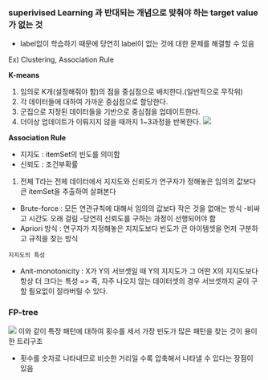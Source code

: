 ### superivised Learning 과 반대되는 개념으로 맞춰야 하는 target value가 없는 것

- label없이 학습하기 때문에 당연히 label이 없는 것에 대한 문제를 해결할 수 있음

Ex) Clustering, Association Rule

**K-means**
1. 임의로 K개(설정해줘야 함)의 점을 중심점으로 배치한다.(일반적으로 무작위)
2. 각 데이터들에 대하여 가까운 중심점으로 할당한다.
3. 군집으로 지정된 데이터들을 기반으로 중심점을 업데이트한다.
4. 더이상 업데이트가 이뤄지지 않을 때까지 1~3과정을 반복한다.
![](../../../README_resources/Pasted%20image%2020230706105047.png)

**Association Rule**
- 지지도 : itemSet의 빈도를 의미함
- 신뢰도 : 조건부확률

1. 전체 T라는 전체 데이터에서 지지도와 신뢰도가 연구자가 정해놓은 임의의 값보다 큰 itemSet을 추출하여 살펴본다
- Brute-force : 모든 연관규칙에 대해서 임의의 값보다 작은 것을 없애는 방식
-비싸고 시간도 오래 걸림
-당연히 신뢰도를 구하는 과정이 선행되어야 함
- Apriori 방식 : 연구자가 지정해놓은 지지도보다 빈도가 큰 아이템셋을 먼저 구분하고 규칙을 찾는 방식

`지지도의 특성`
- Anit-monotonicity : X가 Y의 서브셋일 때 Y의 지지도가 그 어떤 X의 지지도보다 항상 더 크다는 특성 => 즉, 자주 나오지 않는 데이터셋의 경우 서브셋까지 굳이 구할 필요없이 잘라버릴 수 있다.

### FP-tree
![](../../../README_resources/Pasted%20image%2020230706180124.png)
이와 같이 특정 패턴에 대하여 횟수를 세서 가장 빈도가 많은 패턴을 찾는 것이 용이한 트리구조

- 횟수를 숫자로 나타내므로 비슷한 거리일 수록 압축해서 나타낼 수 있다는 장점이 있음

